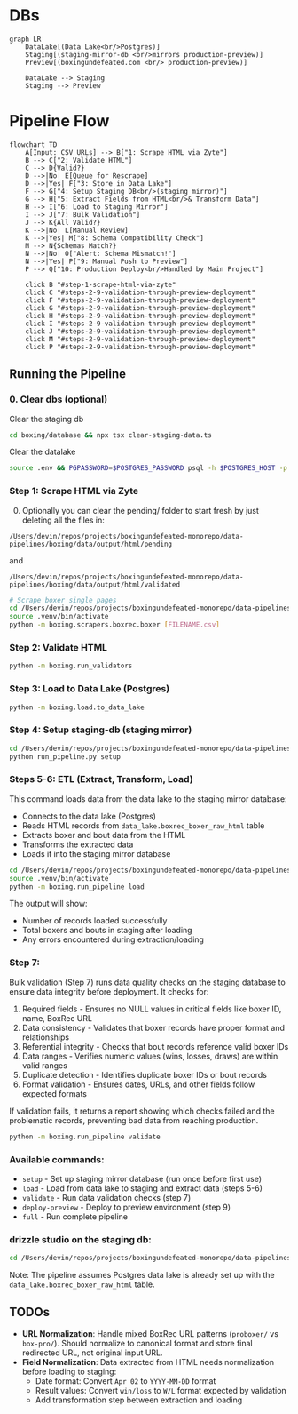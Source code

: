 # DBs

```mermaid
graph LR
    DataLake[(Data Lake<br/>Postgres)] 
    Staging[(staging-mirror-db <br/>mirrors production-preview)]
    Preview[(boxingundefeated.com <br/> production-preview)]
    
    DataLake --> Staging
    Staging --> Preview
```

# Pipeline Flow

```mermaid
flowchart TD
    A[Input: CSV URLs] --> B["1: Scrape HTML via Zyte"]
    B --> C["2: Validate HTML"]
    C --> D{Valid?}
    D -->|No| E[Queue for Rescrape]
    D -->|Yes| F["3: Store in Data Lake"]
    F --> G["4: Setup Staging DB<br/>(staging mirror)"]
    G --> H["5: Extract Fields from HTML<br/>& Transform Data"]
    H --> I["6: Load to Staging Mirror"]
    I --> J["7: Bulk Validation"]
    J --> K{All Valid?}
    K -->|No| L[Manual Review]
    K -->|Yes| M["8: Schema Compatibility Check"]
    M --> N{Schemas Match?}
    N -->|No| O["Alert: Schema Mismatch!"]
    N -->|Yes| P["9: Manual Push to Preview"]
    P --> Q["10: Production Deploy<br/>Handled by Main Project"]
    
    click B "#step-1-scrape-html-via-zyte"
    click C "#steps-2-9-validation-through-preview-deployment"
    click F "#steps-2-9-validation-through-preview-deployment"
    click G "#steps-2-9-validation-through-preview-deployment"
    click H "#steps-2-9-validation-through-preview-deployment"
    click I "#steps-2-9-validation-through-preview-deployment"
    click J "#steps-2-9-validation-through-preview-deployment"
    click M "#steps-2-9-validation-through-preview-deployment"
    click P "#steps-2-9-validation-through-preview-deployment"
```

## Running the Pipeline

### 0. Clear dbs (optional)

Clear the staging db

```bash
cd boxing/database && npx tsx clear-staging-data.ts
```

Clear the datalake
```bash
source .env && PGPASSWORD=$POSTGRES_PASSWORD psql -h $POSTGRES_HOST -p $POSTGRES_PORT -U $POSTGRES_USER -d $POSTGRES_DEFAULT_DB -c "DELETE FROM data_lake.boxrec_boxer_raw_html;"
```

### Step 1: Scrape HTML via Zyte

0. Optionally you can clear the pending/ folder to start fresh by just deleting all the files in:
```
/Users/devin/repos/projects/boxingundefeated-monorepo/data-pipelines/boxing/data/output/html/pending
``` 

and 

```
/Users/devin/repos/projects/boxingundefeated-monorepo/data-pipelines/boxing/data/output/html/validated
```
   
```bash
# Scrape boxer single pages
cd /Users/devin/repos/projects/boxingundefeated-monorepo/data-pipelines
source .venv/bin/activate
python -m boxing.scrapers.boxrec.boxer [FILENAME.csv]
```

### Step 2: Validate HTML
```bash
python -m boxing.run_validators
```

### Step 3: Load to Data Lake (Postgres)
```bash
python -m boxing.load.to_data_lake
```

### Step 4: Setup staging-db (staging mirror)
```bash
cd /Users/devin/repos/projects/boxingundefeated-monorepo/data-pipelines/boxing
python run_pipeline.py setup
```

### Steps 5-6: ETL (Extract, Transform, Load)

This command loads data from the data lake to the staging mirror database:
- Connects to the data lake (Postgres)
- Reads HTML records from `data_lake.boxrec_boxer_raw_html` table
- Extracts boxer and bout data from the HTML
- Transforms the extracted data
- Loads it into the staging mirror database

```bash
cd /Users/devin/repos/projects/boxingundefeated-monorepo/data-pipelines
source .venv/bin/activate
python -m boxing.run_pipeline load
```

The output will show:
- Number of records loaded successfully
- Total boxers and bouts in staging after loading
- Any errors encountered during extraction/loading

### Step 7: 

Bulk validation (Step 7) runs data quality checks on the staging database to
ensure data integrity before deployment. It checks for:

1. Required fields - Ensures no NULL values in critical fields like boxer ID,
name, BoxRec URL
2. Data consistency - Validates that boxer records have proper format and
relationships
3. Referential integrity - Checks that bout records reference valid boxer IDs
4. Data ranges - Verifies numeric values (wins, losses, draws) are within
valid ranges
5. Duplicate detection - Identifies duplicate boxer IDs or bout records
6. Format validation - Ensures dates, URLs, and other fields follow expected
formats

If validation fails, it returns a report showing which checks failed and the
problematic records, preventing bad data from reaching production.

```bash
python -m boxing.run_pipeline validate
```


### Available commands:
- `setup` - Set up staging mirror database (run once before first use)
- `load` - Load from data lake to staging and extract data (steps 5-6) 
- `validate` - Run data validation checks (step 7)
- `deploy-preview` - Deploy to preview environment (step 9)
- `full` - Run complete pipeline


### drizzle studio on the staging db:

```bash
cd /Users/devin/repos/projects/boxingundefeated-monorepo/data-pipelines/boxing/database/drizzle && npx drizzle-kit studio --config=drizzle.config.local.ts
```

Note: The pipeline assumes Postgres data lake is already set up with the `data_lake.boxrec_boxer_raw_html` table.

## TODOs

- **URL Normalization**: Handle mixed BoxRec URL patterns (`proboxer/` vs `box-pro/`). Should normalize to canonical format and store final redirected URL, not original input URL.
- **Field Normalization**: Data extracted from HTML needs normalization before loading to staging:
  - Date format: Convert `Apr 02` to `YYYY-MM-DD` format
  - Result values: Convert `win/loss` to `W/L` format expected by validation
  - Add transformation step between extraction and loading
